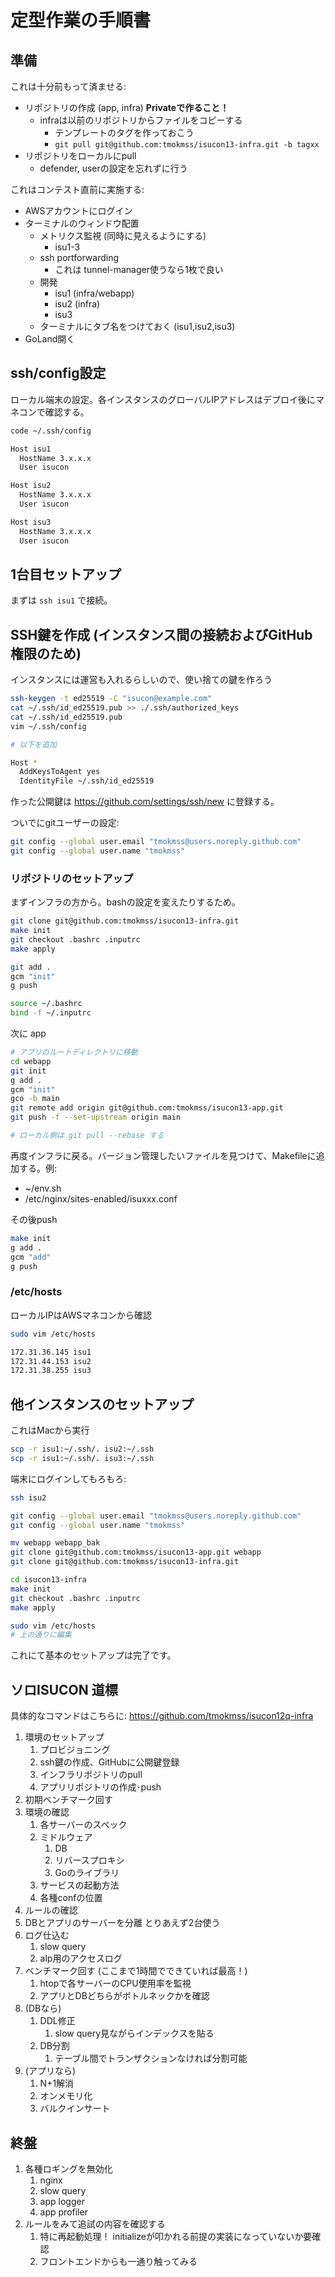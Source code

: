 # 定型作業の手順書
## 準備
これは十分前もって済ませる:

* リポジトリの作成 (app, infra) **Privateで作ること！**
  * infraは以前のリポジトリからファイルをコピーする
    * テンプレートのタグを作っておこう
    * `git pull git@github.com:tmokmss/isucon13-infra.git -b tagxx`
* リポジトリをローカルにpull
  * defender, userの設定を忘れずに行う

これはコンテスト直前に実施する:

* AWSアカウントにログイン
* ターミナルのウィンドウ配置
  * メトリクス監視 (同時に見えるようにする)
    * isu1-3
  * ssh portforwarding
    * これは tunnel-manager使うなら1枚で良い
  * 開発
    * isu1 (infra/webapp)
    * isu2 (infra)
    * isu3
  * ターミナルにタブ名をつけておく (isu1,isu2,isu3)
* GoLand開く

## ssh/config設定
ローカル端末の設定。各インスタンスのグローバルIPアドレスはデプロイ後にマネコンで確認する。

```sh
code ~/.ssh/config

Host isu1
  HostName 3.x.x.x
  User isucon

Host isu2
  HostName 3.x.x.x
  User isucon

Host isu3
  HostName 3.x.x.x
  User isucon
```

## 1台目セットアップ
まずは `ssh isu1` で接続。

## SSH鍵を作成 (インスタンス間の接続およびGitHub権限のため)
インスタンスには運営も入れるらしいので、使い捨ての鍵を作ろう

```sh
ssh-keygen -t ed25519 -C "isucon@example.com"
cat ~/.ssh/id_ed25519.pub >> ./.ssh/authorized_keys
cat ~/.ssh/id_ed25519.pub
vim ~/.ssh/config

# 以下を追加

Host *
  AddKeysToAgent yes
  IdentityFile ~/.ssh/id_ed25519
```

作った公開鍵は https://github.com/settings/ssh/new に登録する。

ついでにgitユーザーの設定:

```sh
git config --global user.email "tmokmss@users.noreply.github.com"
git config --global user.name "tmokmss"
```

### リポジトリのセットアップ
まずインフラの方から。bashの設定を変えたりするため。

```sh
git clone git@github.com:tmokmss/isucon13-infra.git
make init
git checkout .bashrc .inputrc
make apply

git add .
gcm "init"
g push

source ~/.bashrc
bind -f ~/.inputrc
```

次に app

```sh
# アプリのルートディレクトリに移動
cd webapp
git init
g add .
gcm "init"
gco -b main
git remote add origin git@github.com:tmokmss/isucon13-app.git
git push -f --set-upstream origin main

# ローカル側は git pull --rebase する
```

再度インフラに戻る。バージョン管理したいファイルを見つけて、Makefileに追加する。例:

* ~/env.sh
* /etc/nginx/sites-enabled/isuxxx.conf

その後push

```sh
make init
g add .
gcm "add"
g push
```

### /etc/hosts
ローカルIPはAWSマネコンから確認

```sh
sudo vim /etc/hosts

172.31.36.145 isu1
172.31.44.153 isu2
172.31.38.255 isu3
```

## 他インスタンスのセットアップ
これはMacから実行

```sh
scp -r isu1:~/.ssh/. isu2:~/.ssh
scp -r isu1:~/.ssh/. isu3:~/.ssh
```

端末にログインしてもろもろ:

```sh
ssh isu2

git config --global user.email "tmokmss@users.noreply.github.com"
git config --global user.name "tmokmss"

mv webapp webapp_bak
git clone git@github.com:tmokmss/isucon13-app.git webapp
git clone git@github.com:tmokmss/isucon13-infra.git

cd isucon13-infra
make init
git checkout .bashrc .inputrc
make apply

sudo vim /etc/hosts
# 上の通りに編集
```

これにて基本のセットアップは完了です。

## ソロISUCON 道標
具体的なコマンドはこちらに: https://github.com/tmokmss/isucon12q-infra

1. 環境のセットアップ
   1. プロビジョニング
   2. ssh鍵の作成、GitHubに公開鍵登録
   3. インフラリポジトリのpull
   4. アプリリポジトリの作成･push
2. 初期ベンチマーク回す
3. 環境の確認
   1. 各サーバーのスペック
   2. ミドルウェア
      1. DB
      2. リバースプロキシ
      3. Goのライブラリ
   3. サービスの起動方法
   4. 各種confの位置
4. ルールの確認
5. DBとアプリのサーバーを分離 とりあえず2台使う
6. ログ仕込む
   1. slow query
   2. alp用のアクセスログ
7. ベンチマーク回す (ここまで1時間でできていれば最高！)
   1. htopで各サーバーのCPU使用率を監視
   2. アプリとDBどちらがボトルネックかを確認
8. (DBなら)
   1. DDL修正
       1. slow query見ながらインデックスを貼る
   2. DB分割
      1. テーブル間でトランザクションなければ分割可能
9. (アプリなら) 
    1. N+1解消
    2. オンメモリ化
    3. バルクインサート

## 終盤
1. 各種ロギングを無効化
   1. nginx
   2. slow query
   3. app logger
   4. app profiler
2. ルールをみて追試の内容を確認する
   1. 特に再起動処理！ initializeが叩かれる前提の実装になっていないか要確認
   2. フロントエンドからも一通り触ってみる